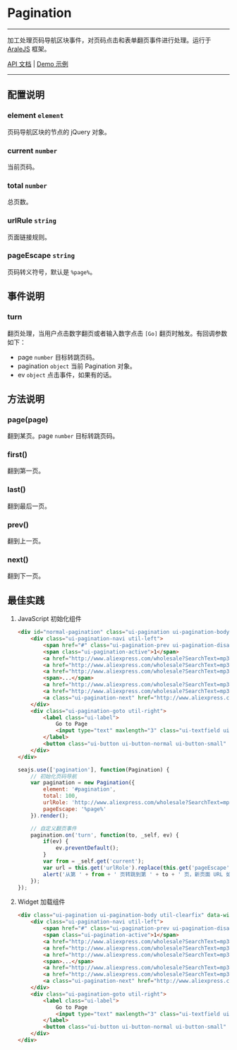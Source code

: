 # Pagination

----

加工处理页码导航区块事件，对页码点击和表单翻页事件进行处理。运行于 [AraleJS](https://github.com/aralejs) 框架。

[API 文档](http://arale.alizoo.com/pagination/) | [Demo 示例](http://arale.alizoo.com/pagination/examples/)

----


## 配置说明

### element `element`

页码导航区块的节点的 jQuery 对象。

### current `number`

当前页码。

### total `number`

总页数。

### urlRule `string`

页面链接规则。

### pageEscape `string`

页码转义符号，默认是 `%page%`。


## 事件说明

### turn

翻页处理，当用户点击数字翻页或者输入数字点击 `[Go]` 翻页时触发。有回调参数如下：

* page `number` 目标转跳页码。
* pagination `object` 当前 Pagination 对象。
* ev `object` 点击事件，如果有的话。


## 方法说明

### page(page) 

翻到某页。page `number` 目标转跳页码。

### first()

翻到第一页。

### last()

翻到最后一页。

### prev()

翻到上一页。

### next()

翻到下一页。


## 最佳实践

1. JavaScript 初始化组件

	```html
	<div id="normal-pagination" class="ui-pagination ui-pagination-body util-clearfix">
		<div class="ui-pagination-navi util-left">
			<span href="#" class="ui-pagination-prev ui-pagination-disabled" data-role="prev">previous</span>
			<span class="ui-pagination-active">1</span>
			<a href="http://www.aliexpress.com/wholesale?SearchText=mp3&CatId=0&manual=y&page=2">2</a>
			<a href="http://www.aliexpress.com/wholesale?SearchText=mp3&CatId=0&manual=y&page=3">3</a>
			<a href="http://www.aliexpress.com/wholesale?SearchText=mp3&CatId=0&manual=y&page=4">4</a>
			<span>...</span>
			<a href="http://www.aliexpress.com/wholesale?SearchText=mp3&CatId=0&manual=y&page=99">99</a>
			<a href="http://www.aliexpress.com/wholesale?SearchText=mp3&CatId=0&manual=y&page=100">100</a>
			<a class="ui-pagination-next" href="http://www.aliexpress.com/wholesale?SearchText=mp3&CatId=0&manual=y&page=2" data-role="next">next</a>
		</div>
		<div class="ui-pagination-goto util-right">
			<label class="ui-label">
				Go to Page
				<input type="text" maxlength="3" class="ui-textfield ui-textfield-system" size="3" data-role="input" />
			</label>
			<button class="ui-button ui-button-normal ui-button-small" data-role="submit">Go</button>
		</div>
	</div>
	```

	```js
	seajs.use(['pagination'], function(Pagination) {
		// 初始化页码导航
		var pagination = new Pagination({
			element: '#pagination',
			total: 100,
			urlRole: 'http://www.aliexpress.com/wholesale?SearchText=mp3&CatId=0&manual=y&page=%page%',
			pageEscape: '%page%'
		}).render();

		// 自定义翻页事件
		pagination.on('turn', function(to, _self, ev) {
			if(ev) {
				ev.preventDefault();
			}
			var from = _self.get('current');
			var url = this.get('urlRole').replace(this.get('pageEscape'), to);
			alert('从第 ' + from + ' 页转跳到第 ' + to + ' 页，新页面 URL 如下：' + "\n" + url);
		});
	});
	```

2. Widget 加载组件
	
	```html
	<div class="ui-pagination ui-pagination-body util-clearfix" data-widget="js/6v/lib/icbu/pagination/pagination" data-total="100" data-url-rule="http://www.aliexpress.com/wholesale?SearchText=mp3&CatId=0&manual=y&page=%page%">
		<div class="ui-pagination-navi util-left">
			<span href="#" class="ui-pagination-prev ui-pagination-disabled" data-role="prev">previous</span>
			<span class="ui-pagination-active">1</span>
			<a href="http://www.aliexpress.com/wholesale?SearchText=mp3&CatId=0&manual=y&page=2">2</a>
			<a href="http://www.aliexpress.com/wholesale?SearchText=mp3&CatId=0&manual=y&page=3">3</a>
			<a href="http://www.aliexpress.com/wholesale?SearchText=mp3&CatId=0&manual=y&page=4">4</a>
			<span>...</span>
			<a href="http://www.aliexpress.com/wholesale?SearchText=mp3&CatId=0&manual=y&page=99">99</a>
			<a href="http://www.aliexpress.com/wholesale?SearchText=mp3&CatId=0&manual=y&page=100">100</a>
			<a class="ui-pagination-next" href="http://www.aliexpress.com/wholesale?SearchText=mp3&CatId=0&manual=y&page=2" data-role="next">next</a>
		</div>
		<div class="ui-pagination-goto util-right">
			<label class="ui-label">
				Go to Page
				<input type="text" maxlength="3" class="ui-textfield ui-textfield-system" size="3" data-role="input" />
			</label>
			<button class="ui-button ui-button-normal ui-button-small" data-role="submit">Go</button>
		</div>
	</div>
	```